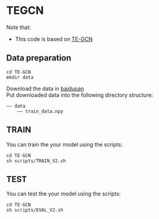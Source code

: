 # TEGCN
Note that:
- This code is based on [TE-GCN](https://github.com/xieyulai/TE-GCN)

## Data preparation
```
cd TE-GCN
mkdir data
```
Download the data in [baidupan](https://github.com/xieyulai/UAVHuman_For_TE-GCN)  
Put downloaded data into the following directory structure:

```
—— data
    —— train_data.npy
```

## TRAIN
You can train the your model using the scripts:
```
cd TE-GCN
sh scripts/TRAIN_V2.sh
```

## TEST
You can test the your model using the scripts:
```
cd TE-GCN
sh scripts/EVAL_V2.sh
```
